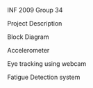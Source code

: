 INF 2009 Group 34

Project Description

Block Diagram

Accelerometer

Eye tracking using webcam

Fatigue Detection system
